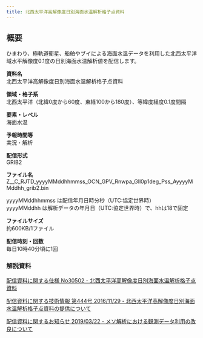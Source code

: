 ```yaml
---
title: 北西太平洋高解像度日別海面水温解析格子点資料
---
```


## 概要
ひまわり、極軌道衛星、船舶やブイによる海面水温データを利用した北西太平洋域水平解像度0.1度の日別海面水温解析値を配信します。

**資料名** <br/>
北西太平洋高解像度日別海面水温解析格子点資料

**領域・格子系** <br/>
北西太平洋（北緯0度から60度、東経100から180度）、等緯度経度0.1度間隔

**要素・レベル** <br/>
海面水温

**予報時間等** <br/>
実況・解析

**配信形式** <br/>
GRIB2

**ファイル名** <br/>
Z__C_RJTD_yyyyMMddhhmmss_OCN_GPV_Rnwpa_Gll0p1deg_Pss_AyyyyMMddhh_grib2.bin

yyyyMMddhhmmss は配信年月日時分秒（UTC:協定世界時） <br/>
yyyyMMddhh は解析データの年月日（UTC:協定世界時）で、hhは18で固定

**ファイルサイズ** <br/>
約600KB/1ファイル

**配信時刻・回数** <br/>
毎日10時40分頃に1回


### 解説資料
[配信資料に関する仕様 No30502 - 北西太平洋高解像度日別海面水温解析格子点資料](https://www.data.jma.go.jp/suishin/shiyou/pdf/no30502)


[配信資料に関する技術情報 第444号 2016/11/29 - 北西太平洋高解像度日別海面水温解析格子点資料の提供について](https://dmdata.jp/docs/jma/technical/444.pdf)


[配信資料に関するお知らせ 2019/03/22 - メソ解析における観測データ利用の改良について](https://dmdata.jp/docs/jma/notice/20190322a.pdf)
